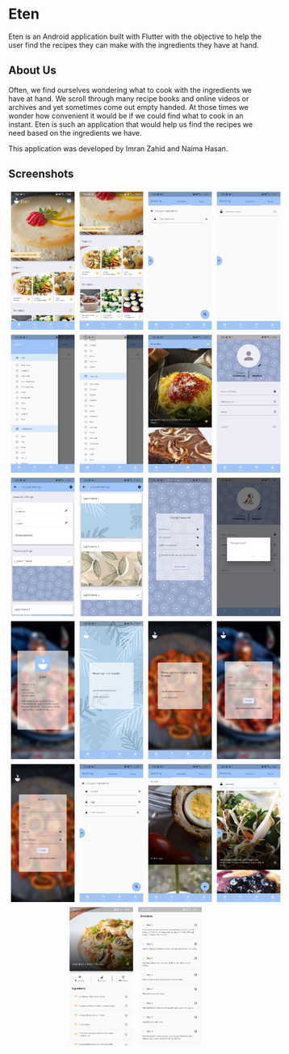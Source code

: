 # Eten

Eten is an Android application built with Flutter with the objective to help the user find the recipes they can make with the ingredients they have at hand.

## About Us

Often, we find ourselves wondering what to cook with the ingredients we have at hand. We scroll through many recipe books and online videos or archives and yet sometimes come out empty handed. At those times we wonder how convenient it would be if we could find what to cook in an instant. Eten is such an application that would help us find the recipes we need based on the ingredients we have.

This application was developed by Imran Zahid and Naima Hasan.

## Screenshots

<div style="display: flex; justify-content: space-between;">
  <img src="demo/Light Mode/Image_1.jpg" style="width: 25%; padding: 5px;" />
  <img src="demo/Light Mode/Image_2.jpg" style="width: 25%; padding: 5px;" />
  <img src="demo/Light Mode/Image_3.jpg" style="width: 25%; padding: 5px;" />
  <img src="demo/Light Mode/Image_4.jpg" style="width: 25%; padding: 5px;" />
</div>

<div style="display: flex; justify-content: space-between;">
  <img src="demo/Light Mode/Image_5.jpg" style="width: 25%; padding: 5px;" />
  <img src="demo/Light Mode/Image_6.jpg" style="width: 25%; padding: 5px;" />
  <img src="demo/Light Mode/Image_7.jpg" style="width: 25%; padding: 5px;" />
  <img src="demo/Light Mode/Image_8.jpg" style="width: 25%; padding: 5px;" />
</div>

<div style="display: flex; justify-content: space-between;">
  <img src="demo/Light Mode/Image_9.jpg" style="width: 25%; padding: 5px;" />
  <img src="demo/Light Mode/Image_10.jpg" style="width: 25%; padding: 5px;" />
  <img src="demo/Light Mode/Image_11.jpg" style="width: 25%; padding: 5px;" />
  <img src="demo/Light Mode/Image_12.jpg" style="width: 25%; padding: 5px;" />
</div>

<div style="display: flex; justify-content: space-between;">
  <img src="demo/Light Mode/Image_13.jpg" style="width: 25%; padding: 5px;" />
  <img src="demo/Light Mode/Image_14.jpg" style="width: 25%; padding: 5px;" />
  <img src="demo/Light Mode/Image_15.jpg" style="width: 25%; padding: 5px;" />
  <img src="demo/Light Mode/Image_16.jpg" style="width: 25%; padding: 5px;" />
</div>

<div style="display: flex; justify-content: space-between;">
  <img src="demo/Light Mode/Image_17.jpg" style="width: 25%; padding: 5px;" />
  <img src="demo/Light Mode/Image_18.jpg" style="width: 25%; padding: 5px;" />
  <img src="demo/Light Mode/Image_19.jpg" style="width: 25%; padding: 5px;" />
  <img src="demo/Light Mode/Image_20.jpg" style="width: 25%; padding: 5px;" />
</div>

<div style="display: flex; justify-content: center;">
  <img src="demo/Light Mode/Image_21.jpg" style="width: 25%; padding: 5px;" />
  <img src="demo/Light Mode/Image_22.jpg" style="width: 25%; padding: 5px;" />
</div>